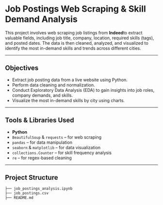 # Job Postings Web Scraping & Skill Demand Analysis

This project involves web scraping job listings from **Indeed**to extract valuable fields, including job title, company, location, required skills (tags), and posted dates. The data is then cleaned, analyzed, and visualized to identify the most in-demand skills and trends across different cities.

---

##  Objectives

- Extract job posting data from a live website using Python.
- Perform data cleaning and normalization.
- Conduct Exploratory Data Analysis (EDA) to gain insights into job roles, company demands, and skills.
- Visualize the most in-demand skills by city using charts.

---

## Tools & Libraries Used

- **Python** 
- `BeautifulSoup` & `requests` – for web scraping  
- `pandas` – for data manipulation  
- `seaborn` & `matplotlib` – for data visualization  
- `collections.Counter` – for skill frequency analysis  
- `re` – for regex-based cleaning

---

## Project Structure

```bash
├── job_postings_analysis.ipynb    
├── job_postings.csv               
├── README.md                      
